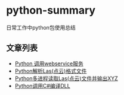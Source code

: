 # python-summary
日常工作中python包使用总结


## 文章列表
- [Python 调用webservice服务](https://github.com/qzq1111/my-articles/blob/master/Python/Python%E8%B0%83%E7%94%A8webserice%E6%9C%8D%E5%8A%A1.md)
- [Python解析Las(点云)格式文件](https://github.com/qzq1111/my-articles/blob/master/Python/Python%E8%A7%A3%E6%9E%90Las(%E7%82%B9%E4%BA%91)%E6%A0%BC%E5%BC%8F%E6%96%87%E4%BB%B6.md)
- [Python多进程读取Las(点云)文件并输出XYZ](https://github.com/qzq1111/my-articles/blob/master/Python/Python%E5%A4%9A%E8%BF%9B%E7%A8%8B%E8%AF%BB%E5%8F%96Las(%E7%82%B9%E4%BA%91)%E6%96%87%E4%BB%B6%E5%B9%B6%E8%BE%93%E5%87%BAXYZ.md)
- [Python调用C#编译DLL](https://github.com/qzq1111/my-articles/blob/master/Python/Python%E8%B0%83%E7%94%A8C%23%E7%BC%96%E8%AF%91DLL.md)
